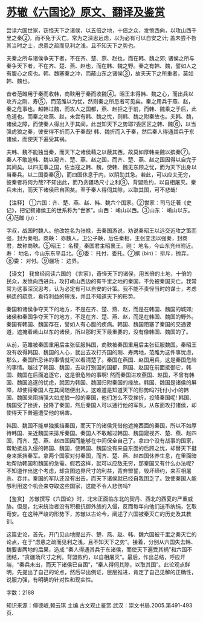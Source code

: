 # [苏辙《六国论》原文、翻译及鉴赏](https://www.vrrw.net/wx/14180.html)

尝读六国世家，窃怪天下之诸侯，以五倍之地，十倍之众，发愤西向，以攻山西千里之秦②，而不免于灭亡。常为之深思远虑，以为必有可以自安之计; 盖未尝不咎其当时之士，虑患之疏而见利之浅，且不知天下之势也。

夫秦之所与诸侯争天下者，不在齐、楚、燕、赵也，而在韩、魏之郊; 诸侯之所与秦争天下者，不在齐、楚、燕、赵也，而在韩、魏之野。秦之有韩、魏，譬如人之有腹心之疾也。韩、魏塞秦之冲，而蔽山东之诸侯③，故夫天下之所重者，莫如韩、魏也。

昔者范雎用于秦而收韩，商鞅用于秦而收魏④。昭王未得韩、魏之心，而出兵以攻齐之刚、寿⑤，而范雎以为忧，然则秦之所忌者可见矣。秦之用兵于燕、赵，秦之危事也。越韩过魏，而攻人之国都，燕、赵拒之于前，而韩、魏乘之于后，此危道也。而秦之攻燕、赵，未尝有韩、魏之忧，则韩、魏之附秦故也。夫韩、魏，诸侯之障，而使秦人得出入于其间，此岂知天下之势耶?委区区之韩、魏⑥，以当强虎狼之秦，彼安得不折而入于秦哉! 韩、魏折而入于秦，然后秦人得通其兵于东诸侯，而使天下遍受其祸。

夫韩、魏不能独当秦，而天下之诸侯藉之以蔽其西，故莫如厚韩亲魏以摈秦⑦。秦人不敢逾韩、魏以窥齐、楚、燕、赵之国，而齐、楚、燕、赵之国因得以自完于其间矣。以四无事之国，佐当寇之韩、魏，使韩、魏无东顾之忧，而为天下出身以当秦兵。以二国委秦⑧，而四国休息于内，以阴助其急。若此，可以应夫无穷，彼秦者将何为哉?不知出此，而乃贪疆场尺寸之利⑨，背盟败约，以自相屠灭。秦兵未出，而天下诸侯已自困矣。至于秦人得伺其隙，以取其国，可不悲哉!



【注释】 ①六国：齐、楚、燕、赵、韩、魏六个国家。②世家：司马迁著《史记》，把记叙诸侯王的世系称为“世家”。山西： 崤山以西。③山东： 崤山以东。④范雎 (ju)：

字叔，战国时魏人。他改姓名为张禄，去秦国游说，劝说秦昭王以远交近攻之策而强，封为秦相。商鞅： 亦魏人，卫公子鞅，后任秦相，主张变法以强秦，封商君，故称商鞅。⑤昭王： 名稷，秦国君主昭襄王。刚： 地名，今山东兖州附近。寿： 地名，今山东东平县北。⑥委： 托付，委托。⑦摈 (bin)： 排斥，抛弃。⑧委： 对付。⑨疆场： 边界。

【译文】 我曾经阅读六国的 《世家》，奇怪天下的诸侯，用五倍的土地，十倍的民众，发愤向西进兵，攻打崤山西边的有千里之地的秦国，不免被秦国灭亡。我常常为这事深沉思考，认为必定有可以自安的计策。我不能不责怪当时的谋士，考虑祸患的疏忽，看待利益的短浅，并且不知道天下的形势。

秦国和诸侯争夺天下的地方，不是在齐、楚、燕、赵，而是在韩国、魏国的城郊; 诸侯和秦国争夺天下的地方，不是在齐、楚、燕、赵，而是在韩国、魏国的野外。秦国有韩国、魏国存在，譬如人有心腹的疾病。韩国、魏国阻塞了秦国的交通要道，遮掩着崤山以东的诸侯，所以那时天下最重要的，没有像韩国、魏国的了。

从前，范雎被秦国重用后主张征服韩国，商鞅被秦国重用后主张征服魏国。秦昭王没有收得韩国、魏国的人心，就出去攻打齐国的刚、寿两地，范雎为这件事忧虑，那么，秦国所忌讳的事情就可以看清楚了。秦国在燕国、赵国用兵，这是秦国危险的事情。越过了韩国、魏国，去攻打别国的国都，燕国、赵国在前面抵御它，韩国、魏国在后面追逐它，这是很危险的事啊! 然而秦国进攻燕国、赵国，不曾有韩国、魏国追逐的忧虑，就因为韩国、魏国归附秦国的缘故。韩国、魏国是诸侯的屏障，却使得秦国人在其间随便出入，这难道是知道天下的形势吗?托付小小的韩国、魏国来阻挡强大如虎狼一般的秦国，他们怎么不受挫折，投降秦国呢! 韩国、魏国受了挫折，投降了秦国，然后秦国人可以通行他的军队，从东面攻打诸侯，却使得天下普遍遭受他的祸害。

韩国、魏国不能单独抵挡秦国，而天下的诸侯凭借他遮掩西面的秦国，所以不如厚待韩国、亲近魏国来排斥秦国。秦国人不敢越过韩国、魏国窥视齐、楚、燕、赵四国，而齐、楚、燕、赵四国因而能够在中间保全自己了。拿四个没有战事的国家，帮助抵挡入侵的韩国、魏国，使韩国、魏国没有来自东面的后顾之忧，却替天下挺身来抵挡秦军。拿两个国家对付秦国，而齐、楚、燕、赵四国休养生息，在里面暗地帮助韩国和魏国的急需。假若这样，就可以应敌无穷，那秦国又有什么办法呢? 不知道作出这个考虑，却贪图边界尺寸的利益，背弃盟誓，毁坏缔约，来互相屠杀、吞并。秦国的军队还没有出击，而天下诸侯就已经自我困乏了。致使秦国人能够利用这个机会来夺取这些国家，这能不令人悲伤吗?

【鉴赏】 苏辙撰写《六国论》时，北宋正面临东北的契丹、西北的西夏的严重威胁。但是，北宋统治者没有积极抗御外族的入侵，反而每年向他们送币纳绢，乞取苟安。在这种严峻的形势下，苏辙以古论今，阐述了六国被秦灭亡的历史及其教训。

这篇史论，首先，开门见山地提出齐、楚、燕、赵、韩、魏六国被千里之秦灭亡的论点，在于“虑患之疏而见利之浅，且不知天下之势”。接着，分别从六国失去韩、魏要害两地的后果，造成 “秦人得通其兵于东诸侯，而使天下遍受其祸”和六国不团结，“贪疆场尺寸之利，背盟败约，以自相屠灭”。最后，作出总结，呼应开端，“秦兵未出，而天下诸侯已自困”，“秦人得伺其隙，以取其国”。此论观点鲜明，先提出了自己的论点，然后举出例证，层层推进，肯定了自己见解的正确性，说服力强，有明确的针对性和现实性。

字数：2188

知识来源：傅德岷,赖云琪 主编.古文观止鉴赏.武汉：崇文书局.2005.第491-493页.

